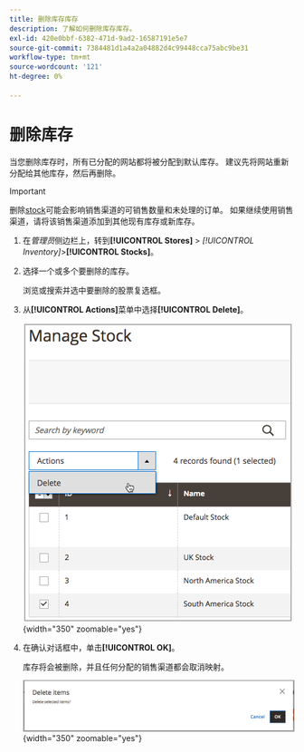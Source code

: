 ```yaml
---
title: 删除库存库存
description: 了解如何删除库存库存。
exl-id: 420e0bbf-6382-471d-9ad2-16587191e5e7
source-git-commit: 7384481d1a4a2a04882d4c99448cca75abc9be31
workflow-type: tm+mt
source-wordcount: '121'
ht-degree: 0%

---
```


# 删除库存

当您删除库存时，所有已分配的网站都将被分配到默认库存。 建议先将网站重新分配给其他库存，然后再删除。

>[!IMPORTANT]
>
>删除[stock](stocks-manage.md)可能会影响销售渠道的可销售数量和未处理的订单。 如果继续使用销售渠道，请将该销售渠道添加到其他现有库存或新库存。

1. 在&#x200B;_管理员_&#x200B;侧边栏上，转到&#x200B;**[!UICONTROL Stores]** > _[!UICONTROL Inventory]_>**[!UICONTROL Stocks]**。

1. 选择一个或多个要删除的库存。

   浏览或搜索并选中要删除的股票复选框。

1. 从&#x200B;**[!UICONTROL Actions]**&#x200B;菜单中选择&#x200B;**[!UICONTROL Delete]**。

   ![从“操作”菜单中选择“删除”](assets/inventory-stock-delete.png){width="350" zoomable="yes"}

1. 在确认对话框中，单击&#x200B;**[!UICONTROL OK]**。

   库存将会被删除，并且任何分配的销售渠道都会取消映射。

   ![库存删除验证消息](assets/inventory-stock-delete-confirm.png){width="350" zoomable="yes"}
